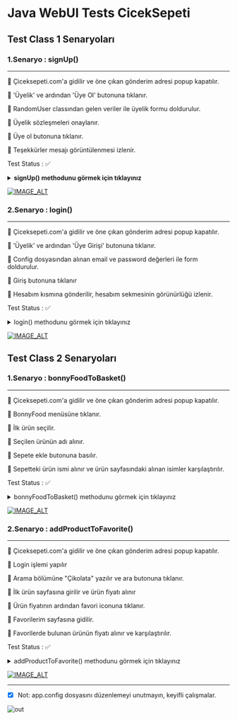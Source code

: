 # Java WebUI Tests CicekSepeti


## Test Class 1 Senaryoları
### 1.Senaryo : signUp()
--- 

🛑 Çiceksepeti.com'a gidilir ve öne çıkan gönderim adresi popup kapatılır.

🛑 'Üyelik' ve ardından 'Üye Ol' butonuna tıklanır.

🛑 RandomUser classından gelen veriler ile üyelik formu doldurulur.

🛑 Üyelik sözleşmeleri onaylanır.

🛑 Üye ol butonuna tıklanır.

🛑 Teşekkürler mesajı görüntülenmesi izlenir.

Test Status :  ✅

 
<details>
  <summary><strong> signUp() methodunu görmek için tıklayınız</strong></summary>
  
```java
public void signUp() throws FileNotFoundException, InterruptedException {
    String[] userArray = RandomUser.getRandomUser();

    Driver.get().findElement(By.xpath("//*[text()='Üyelik']")).click(); // Üyelik sekmesine tıklanması
    Driver.get().findElement(By.xpath("//*[text()='Üye Ol']")).click(); // Üyelik sekmesi içinden Üye Ol tıklanması
    Driver.get().findElement(By.id("NameIndivual")).sendKeys(userArray[0] + " " + userArray[1]); // Ad soyad bölümü yazdırılması
    Driver.get().findElement(By.id("EmailIndivual")).sendKeys(userArray[2]); // Email bölümü yazdırılması
    Driver.get().findElement(By.id("PasswordIndivual")).sendKeys(userArray[3]); // Şifre bölümü yazdırılması
    Driver.get().findElement(By.xpath("//label[@for='IsCheckAllContact']")).click(); // "Çiçeksepeti.com tarafından tarafıma ticari elektronik ileti gönderilmesine izin veriyorum."
    Driver.get().findElement(By.xpath("//button[text()='Okudum, Kabul Ediyorum']")).click(); // Popup okudum kabul ediyorum onayı
    Driver.get().findElement(By.xpath("//label[@for='IsCustomerContractConfirmed']")).click(); // "Üyelik Sözleşmesi 'ni ve Kişisel Verilerin Korunmasına İlişkin Aydınlatma Metni 'ni okudum, onaylıyorum."
    Driver.get().findElement(By.xpath("//button[text()='Okudum, Kabul Ediyorum']")).click(); // Popup okudum kabul ediyorum onayı

    if (!Driver.get().findElement(By.id("BlockCaptcha")).getAttribute("type").equals("hidden")) { //captcha çıkmadı ise
        System.out.println("Captcha var");
        System.out.println("Ben çok denedim ancak karşılaşamadım bir türlü, eğer denk gelirseniz haber etmeyi unutmayın :)");
    }
    Driver.get().findElement(By.xpath("//button[text()='Üye Ol']")).click(); // Üye Ol butonuna basıyoruz

    boolean isOK = Driver.get().findElement(By.className("membership-thanks__heading")).isDisplayed(); //Teşekkürler yazısı göründü ise kayıt başarılı demektir.

    Assert.assertTrue(String.valueOf(true), isOK);
}
```
</details>

[![IMAGE_ALT](https://user-images.githubusercontent.com/35347777/143438485-69fb4d73-9506-4700-bbd6-b0815341ed52.PNG)](https://www.youtube.com/watch?v=ncjw2tQszwI)
 
### 2.Senaryo : login()
--- 

🛑 Çiceksepeti.com'a gidilir ve öne çıkan gönderim adresi popup kapatılır.

🛑 'Üyelik' ve ardından 'Üye Girişi' butonuna tıklanır.

🛑 Config dosyasından alınan email ve password değerleri ile form doldurulur.

🛑 Giriş butonuna tıklanır 

🛑 Hesabım kısmına gönderilir, hesabım sekmesinin görünürlüğü izlenir.

Test Status :  ✅
 
<details>
  <summary> login() methodunu görmek için tıklayınız</summary>
  
  ```java
public void login() throws InterruptedException {
    Driver.get().findElement(By.xpath("//*[text()='Üyelik']")).click(); // Üyelik sekmesine tıklanması
    Driver.get().findElement(By.xpath("//*[text()='Üye Girişi']")).click(); // Üyelik sekmesi içinden Üye Girişi'ne tıklanması
    Driver.get().findElement(By.name("Email")).sendKeys(ConfigReader.get("email")); // app.config dosyasındaki email adresini yazdırıyoruz
    Driver.get().findElement(By.name("Password")).sendKeys(ConfigReader.get("password")); // app.config dosyasındaki password değerimizi yazdırıyoruz
    Driver.get().findElement(By.xpath("//button[text()='Giriş']")).click(); // Giriş butonuna bastırıyoruz
    Thread.sleep(2000);
    Driver.get().get("https://www.ciceksepeti.com/hesabim/siparislerim"); // Hesabım kısmına gönderelim
    boolean account = Driver.get().findElement(By.xpath("(//span[text()='Hesabım'])[1]")).isDisplayed(); // Hesabım sekmesi görünüyorsa giriş yapmış olarak kabul ediyoruz

    Assert.assertTrue(String.valueOf(true), account);
}
``` 
</details>

 [![IMAGE_ALT](https://user-images.githubusercontent.com/35347777/143438477-c2c32d7b-9f69-4783-81b8-7995970c1518.PNG)](https://youtu.be/vEKSMrsAY4c)



## Test Class 2 Senaryoları

### 1.Senaryo : bonnyFoodToBasket()
--- 

🛑 Çiceksepeti.com'a gidilir ve öne çıkan gönderim adresi popup kapatılır.

🛑 BonnyFood menüsüne tıklanır.

🛑 İlk ürün seçilir.

🛑 Seçilen ürünün adı alınır.

🛑 Sepete ekle butonuna basılır.

🛑 Sepetteki ürün ismi alınır ve ürün sayfasındaki alınan isimler karşılaştırılır.

Test Status :  ✅
 
<details>
  <summary> bonnyFoodToBasket() methodunu görmek için tıklayınız</summary>
  
  ```java
public void bonnyFoodToBasket() {
    Driver.get().findElement(By.xpath("(//*[contains(text(),'BonnyFood')])[2]")).click();
    Driver.get().findElement(By.xpath("//*[@alt='Seni Seviyorum Çikolataları']")).click(); // İlk ürünü seçtiriyoruz
    String productName = Driver.get().findElement(By.className("js-product-title")).getText(); // ürün ismini getiriyoruz
//    Driver.get().findElement(By.xpath("//input[@placeholder='Göndereceğiniz mahalleyi, Okul, Hastane vb. seçin']")).sendKeys("Kocaeli, İzmit/Kocaeli, Türkiye"); // Adres giriyoruz
//    Driver.get().findElement(By.xpath("//*[@data-secondary-address='İzmit/Kocaeli, Türkiye']")).click(); // İkincil adres giriyoruz
    Driver.get().findElement(By.xpath("//div[@class='product__action-col']")).click(); // Sepete ekle butonuna bastırıyoruz
    String basketProductName = Driver.get().findElement(By.className("cart__item-col-link")).getText(); // Sepet ekranında ürün ismini alıyoruz

    Assert.assertEquals(productName, basketProductName);
}
``` 
</details>

 [![IMAGE_ALT](https://user-images.githubusercontent.com/35347777/143438492-66d87cbe-e1ec-41b8-8f99-2de51f915596.PNG)](https://www.youtube.com/watch?v=tfUCLMuX0zs)
 
 
### 2.Senaryo : addProductToFavorite()
--- 

🛑 Çiceksepeti.com'a gidilir ve öne çıkan gönderim adresi popup kapatılır.

🛑 Login işlemi yapılır

🛑 Arama bölümüne "Çikolata" yazılır ve ara butonuna tıklanır.

🛑 İlk ürün sayfasına girilir ve ürün fiyatı alınır

🛑 Ürün fiyatının ardından favori iconuna tıklanır.

🛑 Favorilerim sayfasına gidilir.

🛑 Favorilerde bulunan ürünün fiyatı alınır ve karşılaştırılır.

Test Status :  ✅
 
<details>
  <summary> addProductToFavorite() methodunu görmek için tıklayınız</summary>
  
  ```java
public void addProductToFavorite() throws InterruptedException {
    Test1 loginCase = new Test1();
    loginCase.login(); // Login methodunu çağırıyoruz
    Driver.get().findElement(By.xpath("//input[@placeholder='Ürün veya kategori ara']")).sendKeys("Çikolata"); // Çikolata kelimesini arama kutusuna yazdırıyoruz
    Driver.get().findElement(By.xpath("//span[text()='ARA']")).click(); // Ara butonuna bastırıyoruz
    Driver.get().findElement(By.cssSelector(".products__item:nth-child(1)")).click(); // ilk ürünü seçtiriyoruz
    String productPrice = Driver.get().findElement(By.className("js-price-integer")).getText(); // ürün fiyatını getiriyoruz
    Driver.get().findElement(By.xpath("//i[@class='icon-favorite favorite__icon']")).click(); // favori iconuna tıklatıyoruz
    Thread.sleep(2000);
    Driver.get().findElement(By.className("user-menu__link--favorite")).click(); // favorilerime gidiyoruz
    String favProductPrice = Driver.get().findElement(By.className("price__integer-value")).getText(); // favoriler ekranında ürün fiyatını alıyoruz
    String favoriIcon = Boolean.toString(Driver.get().findElement(By.className("add-favorite")).isDisplayed()); // üründeki favori iconu kontrol

    Assert.assertTrue((productPrice.equals(favProductPrice)) || (favoriIcon.equals("true"))); // ürün sayfasındaki fiyat ile favoriler erkanındaki fiyat karşılaştırılması veya icon karşılaştırılması ile sorgulama
}
``` 
</details>

 [![IMAGE_ALT](https://user-images.githubusercontent.com/35347777/143438467-f66e13b3-a673-48d2-9f26-b7e8977c73b7.PNG)](https://youtu.be/fNsP4h1ONdA)
 
--- 

- [X] Not: app.config dosyasını düzenlemeyi unutmayın, keyifli çalışmalar.

![out](https://user-images.githubusercontent.com/35347777/143421998-20d8db44-093d-4f76-8cc9-e08c1bb598e2.gif)
